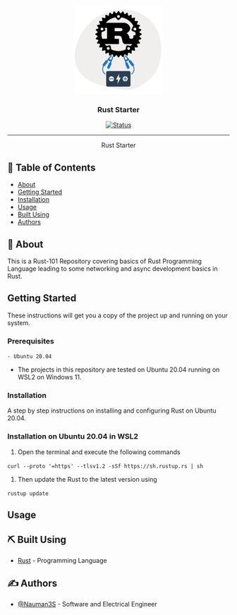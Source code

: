 <p align="center">
  <a href="" rel="noopener">
 <img width=200px height=200px src="artwork/rustL.png" alt="Project logo"></a>
</p>

<h3 align="center">Rust Starter</h3>

<div align="center">

[![Status](https://img.shields.io/badge/status-active-success.svg)]()


</div>

---


<p align="center"> Rust Starter
    <br> 
</p>

## 📝 Table of Contents

- [About](#about)
- [Getting Started](#getting_started)
- [Installation](#installation)
- [Usage](#usage)
- [Built Using](#built_using)
- [Authors](#authors)


## 🧐 About <a name = "about"></a>

This is a Rust-101 Repository covering basics of Rust Programming Language leading to some networking and async development basics in Rust.

## Getting Started <a name = "getting_started"></a>

These instructions will get you a copy of the project up and running on your system. 


### Prerequisites

```
- Ubuntu 20.04
```

* The projects in this repository are tested on Ubuntu 20.04 running on WSL2 on Windows 11.

### Installation <a name = "installation"></a>

A step by step instructions on installing and configuring Rust on Ubuntu 20.04.

### Installation on Ubuntu 20.04 in WSL2

  1. Open the terminal and execute the following commands
   

  ```curl --proto '=https' --tlsv1.2 -sSf https://sh.rustup.rs | sh```
  
  1.  Then update the Rust to the latest version using
   
  ```rustup update```



## Usage <a name = "usage"></a>


## ⛏️ Built Using <a name = "built_using"></a>

- [Rust](https://www.rust-lang.org/) - Programming Language

## ✍️ Authors <a name = "authors"></a>

- [@Nauman3S](https://github.com/Nauman3S) - Software and Electrical Engineer
